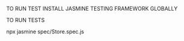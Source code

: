TO RUN TEST INSTALL JASMINE TESTING FRAMEWORK GLOBALLY


TO RUN TESTS

npx jasmine spec/Store.spec.js

